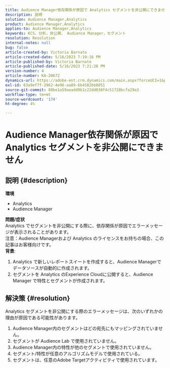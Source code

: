 ```yaml
---
title: Audience Manager依存関係が原因で Analytics セグメントを非公開にできません
description: 説明
solution: Audience Manager,Analytics
product: Audience Manager,Analytics
applies-to: Audience Manager,Analytics
keywords: KCS，分析，非公開， Audience Manager，セグメント
resolution: Resolution
internal-notes: null
bug: false
article-created-by: Victoria Barnato
article-created-date: 5/16/2023 7:19:16 PM
article-published-by: Victoria Barnato
article-published-date: 5/16/2023 7:21:28 PM
version-number: 4
article-number: KA-20672
dynamics-url: https://adobe-ent.crm.dynamics.com/main.aspx?forceUCI=1&pagetype=entityrecord&etn=knowledgearticle&id=08620c86-1ef4-ed11-8848-6045bd006ce9
exl-id: 63a9ef7f-2962-4e96-aa89-6b4582bb8851
source-git-commit: 80be1a59aeadd9b1c22dd038f4c51728bcfa29a3
workflow-type: tm+mt
source-wordcount: '174'
ht-degree: 4%

---
```


# Audience Manager依存関係が原因で Analytics セグメントを非公開にできません

## 説明 {#description}

<b>環境</b>
- Analytics
- Audience Manager

<b>問題/症状</b><br>Analytics でセグメントを非公開にする際に、依存関係が原因でエラーメッセージが表示されることがあります。<br>注意：Audience Managerおよび Analytics のライセンスをお持ちの場合、この記事はお客様向けです。
 <br><b>背景</b>:
1. Analytics で新しいレポートスイートを作成すると、Audience Managerでデータソースが自動的に作成されます。
2. セグメントを Analytics のExperience Cloudに公開すると、Audience Manager で特性とセグメントが作成されます。



## 解決策 {#resolution}


Analytics セグメントを非公開にする際のエラーメッセージは、次のいずれかの理由が原因である可能性があります。

1. Audience Manager内のセグメントはどの宛先にもマッピングされていません。
2. セグメントが Audience Lab で使用されていません。
3. Audience Manager内の特性が他のセグメントで使用されていません。
4. セグメント/特性が任意のアルゴリズムモデルで使用されている。
5. セグメントは、任意のAdobe Targetアクティビティで使用されています。
